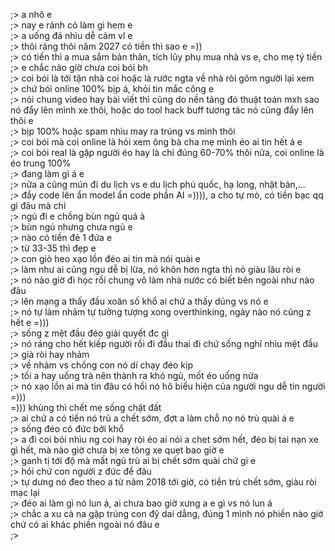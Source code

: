 ;> a nhô e<br>
;> nay e rảnh có làm gì hem e<br>
;> a uống đá nhìu dễ cảm vl e<br>
;> thôi ráng thôi năm 2027 có tiền thì sao e =))<br>
;> có tiền thì a mua sắm bản thân, tích lũy phụ mua nhà vs e, cho mẹ tý tiền<br>
;> e chắc nào giờ chưa coi bói bh<br>
;> coi bói là tới tận nhà coi hoặc là rước ngta về nhà ròi gôm người lại xem<br>
;> chứ bói online 100% bịp á, khỏi tin mắc công e<br>
;> nói chung video hay bài viết thì cũng do nền tảng đó thuật toán mxh sao nó đẩy lên mình xe thôi, hoặc do tool hack buff tương tác nó cũng đẩy lên thôi e<br>
;> bịp 100% hoặc spam nhìu may ra trúng vs mình thôi<br>
;> coi bói mà coi online là hỏi xem ông bà cha mẹ mình éo ai tin hết á e<br>
;> coi bói real là gặp người éo hay là chỉ đúng 60-70% thôi nữa, coi online là éo trung 100%<br>
;> đang làm gì á e<br>
;> nữa a cũng mún đi du lịch vs e du lịch phú quốc, hạ long, nhật bản,...<br>
;> đẩy code lên ẩn model ẩn code phần AI =)))), a cho tự mò, có tiền bạc qq gì đâu mà chỉ<br>
;> ngủ đi e chồng bùn ngủ quá à<br>
;> bùn ngủ nhưng chưa ngủ e<br>
;> nào có tiền đẻ 1 đứa e <br>
;> từ 33-35 thì đẹp e<br>
;> con giò heo xạo lồn đéo ai tin mà nói quài e<br>
;> làm như ai cũng ngu dễ bị lừa, nó khôn hơn ngta thì nó giàu lâu ròi e<br>
;> nó nào giờ đi học rồi chung vô làm nhà nước có biết bên ngoài như nào đâu<br>
;> lên mạng a thấy đầu xoăn số khổ ai chứ a thấy dúng vs nó e<br>
;> nó tự lảm nhảm tự tưởng tượng xong overthinking, ngày nào nó cũng z hết e =)))<br>
;> sống z mệt đầu đéo giải quyết đc gì<br>
;> nó ráng cho hết kiếp người rồi đi đầu thai đi chứ sống nghĩ nhìu mệt đầu<br>
;> già ròi hay nhảm <br>
;> về nhảm vs chồng con nó dí chạy đéo kịp<br>
;> tối a hay uống trà nên thành ra khó ngủ, mốt éo uống nửa<br>
;> nó xạo lồn ai mà tin đâu có hồi nó hô biểu hiện của người ngu dễ tin người =)))<br>
=))) khùng thì chết mẹ sống chật đất<br>
;> ai chứ a có tiền nó trù a chết sớm, đợt a làm chỗ nọ nó trù quài á e<br>
;> sống đéo có đức bởi khổ<br>
;> a đi coi bói nhìu ng coi hay ròi éo ai nói a chet sớm hết, đéo bị tai nạn xe gì hết, mà nào giờ chưa bị xe tông xe quẹt bao giờ e<br>
;> ganh tị tới độ mà mất ngủ trù ai bị chết sớm quài chứ gì e<br>
;> hỏi chứ con người z đức để đâu<br>
;> tự dưng nó đeo theo a từ năm 2018 tới giờ, có tiền trù chết sớm, giàu ròi mạc lại<br>
;> đéo ai làm gì nó lun á, ai chưa bao giờ xưng a e gì vs nó lun á<br>
;> chắc a xu cà na gặp trúng con đỹ dai dẳng, đúng 1 mình nó phiền nào giờ chứ có ai khác phiền ngoài nó đâu e<br>
;> 
